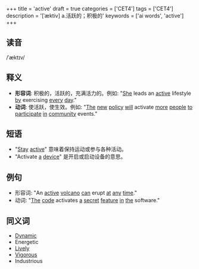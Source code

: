 +++
title = 'active'
draft = true
categories = ['CET4']
tags = ['CET4']
description = '[ˈæktiv] a.活跃的；积极的'
keywords = ['ai words', 'active']
+++

## 读音
/ˈæktɪv/

## 释义
- **形容词**: 积极的，活跃的，充满活力的。例如: "[She](/post/she/) leads an [active](/post/active/) lifestyle [by](/post/by/) exercising [every](/post/every/) [day](/post/day/)."
- **动词**: 使活跃，使生效。例如: "[The](/post/the/) [new](/post/new/) [policy](/post/policy/) [will](/post/will/) activate [more](/post/more/) [people](/post/people/) [to](/post/to/) [participate](/post/participate/) [in](/post/in/) [community](/post/community/) events."

## 短语
- "[Stay](/post/stay/) [active](/post/active/)" 意味着保持运动或参与各种活动。
- "Activate [a](/post/a/) [device](/post/device/)" 是开启或启动设备的意思。

## 例句
- 形容词: "An [active](/post/active/) [volcano](/post/volcano/) [can](/post/can/) erupt [at](/post/at/) [any](/post/any/) [time](/post/time/)."
- 动词: "[The](/post/the/) [code](/post/code/) activates [a](/post/a/) [secret](/post/secret/) [feature](/post/feature/) [in](/post/in/) [the](/post/the/) software."

## 同义词
- [Dynamic](/post/dynamic/)
- Energetic
- [Lively](/post/lively/)
- [Vigorous](/post/vigorous/)
- Industrious
